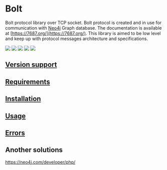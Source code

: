 # Bolt
Bolt protocol library over TCP socket. Bolt protocol is created and in use for communication with [Neo4j](https://neo4j.com/) Graph database. The documentation is available at [https://7687.org/](https://7687.org/). This library is aimed to be low level and keep up with protocol messages architecture and specifications.

![](https://img.shields.io/badge/phpunit-passed-success) ![](https://img.shields.io/github/stars/stefanak-michal/Bolt) ![](https://img.shields.io/packagist/dt/stefanak-michal/bolt) ![](https://img.shields.io/github/v/release/stefanak-michal/bolt) ![](https://img.shields.io/github/commits-since/stefanak-michal/bolt/latest)

## [Version support](https://github.com/neo4j-php/Bolt/wiki/Version-support)
## [Requirements](https://github.com/neo4j-php/Bolt/wiki/Requirements)
## [Installation](https://github.com/neo4j-php/Bolt/wiki/Installation)
## [Usage](https://github.com/neo4j-php/Bolt/wiki/Usage)
## [Errors](https://github.com/neo4j-php/Bolt/wiki/Errors)

## Another solutions
https://neo4j.com/developer/php/
